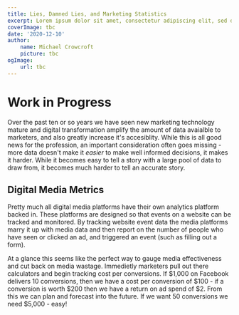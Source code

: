 ```yaml
---
title: Lies, Damned Lies, and Marketing Statistics
excerpt: Lorem ipsum dolor sit amet, consectetur adipiscing elit, sed do eiusmod tempor incididunt ut labore et dolore magna aliqua. Praesent elementum facilisis leo vel fringilla est ullamcorper eget. At imperdiet dui accumsan sit amet nulla facilities morbi tempus.
coverImage: tbc
date: '2020-12-10'
author:
    name: Michael Crowcroft
    picture: tbc
ogImage:
    url: tbc
---
```


# Work in Progress

Over the past ten or so years we have seen new marketing technology mature and digital transformation amplify the amount of data avaialble to marketers, and also greatly increase it's accesiblity. While this is all good news for the profession, an important consideration often goes missing - more data doesn't make it *easier* to make well informed decisions, it makes it harder. While it becomes easy to tell a story with a large pool of data to draw from, it becomes much harder to tell an accurate story.

## Digital Media Metrics

Pretty much all digital media platforms have their own analytics platform backed in. These platforms are designed so that events on a website can be tracked and monitored. By tracking website event data the media platforms marry it up with media data and then report on the number of people who have seen or clicked an ad, and triggered an event (such as filling out a form).

At a glance this seems like the perfect way to gauge media effectiveness and cut back on media wastage. Immedietly marketers pull out there calculators and begin tracking cost per conversions. If $1,000 on Facebook delivers 10 conversions, then we have a cost per conversion of $100 - if a conversion is worth $200 then we have a return on ad spend of $2. From this we can plan and forecast into the future. If we want 50 conversions we need $5,000 - easy!